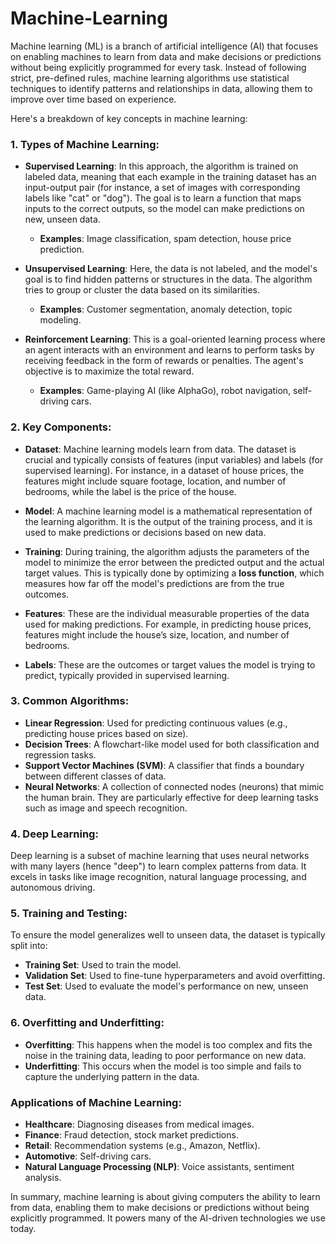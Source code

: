 # Machine-Learning
Machine learning (ML) is a branch of artificial intelligence (AI) that focuses on enabling machines to learn from data and make decisions or predictions without being explicitly programmed for every task. Instead of following strict, pre-defined rules, machine learning algorithms use statistical techniques to identify patterns and relationships in data, allowing them to improve over time based on experience.

Here's a breakdown of key concepts in machine learning:

### 1. **Types of Machine Learning**:
   - **Supervised Learning**: In this approach, the algorithm is trained on labeled data, meaning that each example in the training dataset has an input-output pair (for instance, a set of images with corresponding labels like "cat" or "dog"). The goal is to learn a function that maps inputs to the correct outputs, so the model can make predictions on new, unseen data.
     - **Examples**: Image classification, spam detection, house price prediction.
  
   - **Unsupervised Learning**: Here, the data is not labeled, and the model's goal is to find hidden patterns or structures in the data. The algorithm tries to group or cluster the data based on its similarities.
     - **Examples**: Customer segmentation, anomaly detection, topic modeling.
  
   - **Reinforcement Learning**: This is a goal-oriented learning process where an agent interacts with an environment and learns to perform tasks by receiving feedback in the form of rewards or penalties. The agent's objective is to maximize the total reward.
     - **Examples**: Game-playing AI (like AlphaGo), robot navigation, self-driving cars.

### 2. **Key Components**:
   - **Dataset**: Machine learning models learn from data. The dataset is crucial and typically consists of features (input variables) and labels (for supervised learning). For instance, in a dataset of house prices, the features might include square footage, location, and number of bedrooms, while the label is the price of the house.
  
   - **Model**: A machine learning model is a mathematical representation of the learning algorithm. It is the output of the training process, and it is used to make predictions or decisions based on new data.
  
   - **Training**: During training, the algorithm adjusts the parameters of the model to minimize the error between the predicted output and the actual target values. This is typically done by optimizing a **loss function**, which measures how far off the model's predictions are from the true outcomes.

   - **Features**: These are the individual measurable properties of the data used for making predictions. For example, in predicting house prices, features might include the house’s size, location, and number of bedrooms.
  
   - **Labels**: These are the outcomes or target values the model is trying to predict, typically provided in supervised learning.

### 3. **Common Algorithms**:
   - **Linear Regression**: Used for predicting continuous values (e.g., predicting house prices based on size).
   - **Decision Trees**: A flowchart-like model used for both classification and regression tasks.
   - **Support Vector Machines (SVM)**: A classifier that finds a boundary between different classes of data.
   - **Neural Networks**: A collection of connected nodes (neurons) that mimic the human brain. They are particularly effective for deep learning tasks such as image and speech recognition.

### 4. **Deep Learning**:
   Deep learning is a subset of machine learning that uses neural networks with many layers (hence "deep") to learn complex patterns from data. It excels in tasks like image recognition, natural language processing, and autonomous driving.

### 5. **Training and Testing**:
   To ensure the model generalizes well to unseen data, the dataset is typically split into:
   - **Training Set**: Used to train the model.
   - **Validation Set**: Used to fine-tune hyperparameters and avoid overfitting.
   - **Test Set**: Used to evaluate the model's performance on new, unseen data.

### 6. **Overfitting and Underfitting**:
   - **Overfitting**: This happens when the model is too complex and fits the noise in the training data, leading to poor performance on new data.
   - **Underfitting**: This occurs when the model is too simple and fails to capture the underlying pattern in the data.

### Applications of Machine Learning:
   - **Healthcare**: Diagnosing diseases from medical images.
   - **Finance**: Fraud detection, stock market predictions.
   - **Retail**: Recommendation systems (e.g., Amazon, Netflix).
   - **Automotive**: Self-driving cars.
   - **Natural Language Processing (NLP)**: Voice assistants, sentiment analysis.

In summary, machine learning is about giving computers the ability to learn from data, enabling them to make decisions or predictions without being explicitly programmed. It powers many of the AI-driven technologies we use today.
